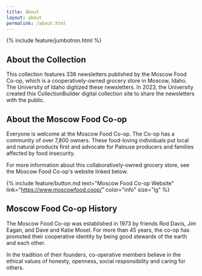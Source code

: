 ```yaml
---
title: About
layout: about
permalink: /about.html
---
```

{% include feature/jumbotron.html %} 

## About the Collection

This collection features 338 newsletters published by the Moscow Food Co-op, which is a cooperatively-owned grocery store in Moscow, Idaho. The University of Idaho digitized these newsletters. In 2023, the University created this CollectionBuilder digital collection site to share the newsletters with the public. 

## About the Moscow Food Co-op

Everyone is welcome at the Moscow Food Co-op. The Co-op has a community of over 7,800 owners. These food-loving individuals put local and natural products first and advocate for Palouse producers and families affected by food insecurity. 

For more information about this collaboratively-owned grocery store, see the Moscow Food Co-op's website linked below. 

{% include feature/button.md text="Moscow Food Co-op Website" link="https://www.moscowfood.coop/" color="info" size="lg" %}

## Moscow Food Co-op History

The Moscow Food Co-op was established in 1973 by friends Rod Davis, Jim Eagan, and Dave and Katie Mosel. For more than 45 years, the co-op has promoted their cooperative identity by being good stewards of the earth and each other. 

In the tradition of their founders, co-operative members believe in the ethical values of honesty, openness, social responsibility and caring for others.

<div class="clearfix"></div>

